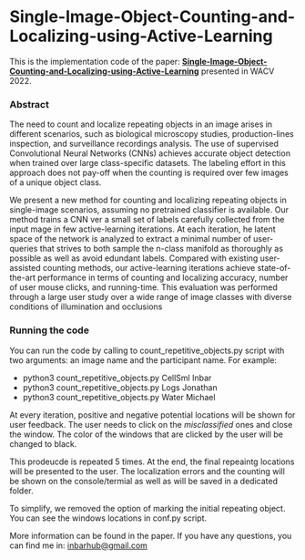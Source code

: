 # Single-Image-Object-Counting-and-Localizing-using-Active-Learning

This is the implementation code of the paper: **[Single-Image-Object-Counting-and-Localizing-using-Active-Learning](https://www.cs.huji.ac.il/w~inbarhub/projects/count_WACV/paper.pdf)** presented in WACV 2022.

### Abstract
The need to count and localize repeating objects in an image arises in different scenarios, such as biological microscopy studies, production-lines inspection, and surveillance recordings analysis. The use of supervised Convolutional Neural Networks (CNNs) achieves accurate object detection when trained over large class-specific datasets. The labeling effort in this approach does not pay-off when the counting is required over few images of a unique object class.

We present a new method for counting and localizing repeating objects in single-image scenarios, assuming no pretrained classifier is available. Our method trains a CNN ver a small set of labels carefully collected from the input mage in few active-learning iterations. At each iteration, he latent space of the network is analyzed to extract a minimal number of user-queries that strives to both sample the n-class manifold as thoroughly as possible as well as avoid edundant labels.
Compared with existing user-assisted counting methods, our active-learning iterations achieve state-of-the-art performance in terms of counting and localizing accuracy, number of user mouse clicks, and running-time. This evaluation was performed through a large user study over a wide range of image classes with diverse conditions of illumination and occlusions

### Running the code

You can run the code by calling to count_repetitive_objects.py script with two arguments: an image name and the participant name.
For example:
* python3 count_repetitive_objects.py CellSml Inbar
* python3 count_repetitive_objects.py Logs Jonathan
* python3 count_repetitive_objects.py Water Michael

At every iteration, positive and negative potential locations will be shown for user feedback. The user needs to click on the *misclassified* ones and close the window. The color of the windows that are clicked by the user will be changed to black.

This prodeucde is repeated 5 times. At the end, the final repeaintg locations will be presented to the user. The localization errors and the counting will be shown on the console/termial as well as will be saved in a dedicated folder.

To simplify, we removed the option of marking the initial repeating object. You can see the windows locations in conf.py script.


More information can be found in the paper. If you have any questions, you can find me in: inbarhub@gmail.com
